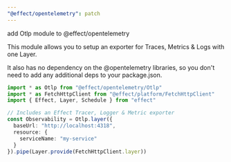 ```yaml
---
"@effect/opentelemetry": patch
---
```


add Otlp module to @effect/opentelemetry

This module allows you to setup an exporter for Traces, Metrics & Logs with one
Layer.

It also has no dependency on the @opentelemetry libraries, so you don't need to
add any additional deps to your package.json.

```ts
import * as Otlp from "@effect/opentelemetry/Otlp"
import * as FetchHttpClient from "@effect/platform/FetchHttpClient"
import { Effect, Layer, Schedule } from "effect"

// Includes an Effect Tracer, Logger & Metric exporter
const Observability = Otlp.layer({
  baseUrl: "http://localhost:4318",
  resource: {
    serviceName: "my-service"
  }
}).pipe(Layer.provide(FetchHttpClient.layer))
```
